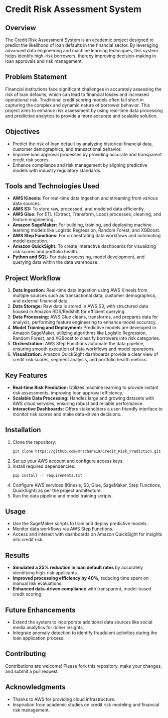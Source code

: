 
# Credit Risk Assessment System

## Overview
The Credit Risk Assessment System is an academic project designed to predict the likelihood of loan defaults in the financial sector. By leveraging advanced data engineering and machine learning techniques, this system helps identify high-risk borrowers, thereby improving decision-making in loan approvals and risk management.

## Problem Statement
Financial institutions face significant challenges in accurately assessing the risk of loan defaults, which can lead to financial losses and increased operational risk. Traditional credit scoring models often fall short in capturing the complex and dynamic nature of borrower behavior. This project aims to enhance risk assessment by using real-time data processing and predictive analytics to provide a more accurate and scalable solution.

## Objectives
- Predict the risk of loan default by analyzing historical financial data, customer demographics, and transactional behavior.
- Improve loan approval processes by providing accurate and transparent credit risk scores.
- Enhance compliance and risk management by aligning predictive models with industry regulatory standards.

## Tools and Technologies Used
- **AWS Kinesis:** For real-time data ingestion and streaming from various data sources.
- **AWS S3:** To store raw, processed, and modeled data efficiently.
- **AWS Glue:** For ETL (Extract, Transform, Load) processes, cleaning, and feature engineering.
- **Amazon SageMaker:** For building, training, and deploying machine learning models like Logistic Regression, Random Forest, and XGBoost.
- **AWS Step Functions:** For orchestrating data workflows and automating model execution.
- **Amazon QuickSight:** To create interactive dashboards for visualizing risk scores and portfolio health.
- **Python and SQL:** For data processing, model development, and querying data within the data warehouse.

## Project Workflow
1. **Data Ingestion:** Real-time data ingestion using AWS Kinesis from multiple sources such as transactional data, customer demographics, and external financial data.
2. **Data Storage:** Raw data is stored in AWS S3, with structured data housed in Amazon RDS/Redshift for efficient querying.
3. **Data Processing:** AWS Glue cleans, transforms, and prepares data for analysis, performing feature engineering to enhance model accuracy.
4. **Model Training and Deployment:** Predictive models are developed in Amazon SageMaker, utilizing algorithms like Logistic Regression, Random Forest, and XGBoost to classify borrowers into risk categories.
5. **Orchestration:** AWS Step Functions automate the data pipeline, ensuring smooth execution of data workflows and model operations.
6. **Visualization:** Amazon QuickSight dashboards provide a clear view of credit risk scores, segment analysis, and portfolio health metrics.

## Key Features
- **Real-time Risk Prediction:** Utilizes machine learning to provide instant risk assessments, improving loan approval efficiency.
- **Scalable Data Processing:** Handles large and growing datasets with AWS cloud services, ensuring robust and reliable performance.
- **Interactive Dashboards:** Offers stakeholders a user-friendly interface to monitor risk scores and make data-driven decisions.

## Installation
1. Clone the repository:
   ```bash
   git clone https://github.com/mrachana19/Credit_Risk_Prediction.git
   ```
2. Set up your AWS account and configure access keys.
3. Install required dependencies:
   ```bash
   pip install -r requirements.txt
   ```
4. Configure AWS services (Kinesis, S3, Glue, SageMaker, Step Functions, QuickSight) as per the project architecture.
5. Run the data pipeline and model training scripts.

## Usage
- Use the SageMaker scripts to train and deploy predictive models.
- Monitor data workflows via AWS Step Functions.
- Access and interact with dashboards on Amazon QuickSight for insights into credit risk.

## Results
- **Simulated a 25% reduction in loan default rates** by accurately identifying high-risk applicants.
- **Improved processing efficiency by 40%,** reducing time spent on manual risk evaluations.
- **Enhanced data-driven compliance** with transparent, model-based credit scoring.

## Future Enhancements
- Extend the system to incorporate additional data sources like social media analytics for richer insights.
- Integrate anomaly detection to identify fraudulent activities during the loan application process.

## Contributing
Contributions are welcome! Please fork this repository, make your changes, and submit a pull request.

## Acknowledgments
- Thanks to AWS for providing cloud infrastructure.
- Inspiration from academic studies on credit risk modeling and financial risk management.

